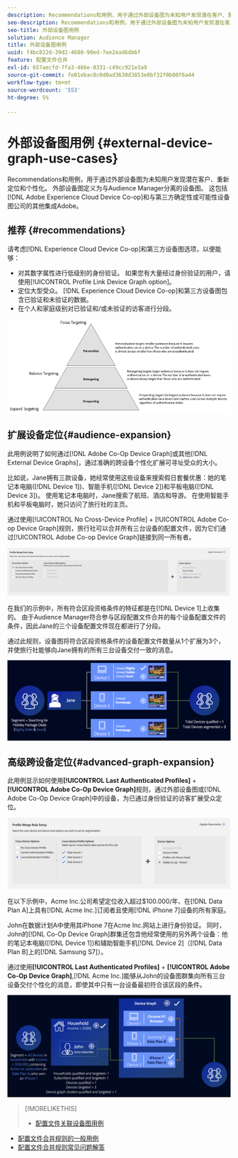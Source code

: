 ```yaml
---
description: Recommendations和用例，用于通过外部设备图为未知用户发现潜在客户、重新定位和个性化。 外部设备图定义为与Audience Manager分离的设备图。 这包括Adobe Experience Cloud设备协作和Adobe与第三方确定性或可能性设备图公司的其他集成。
seo-description: Recommendations和用例，用于通过外部设备图为未知用户发现潜在客户、重新定位和个性化。 外部设备图定义为与Audience Manager分离的设备图。 这包括Adobe Experience Cloud设备协作和Adobe与第三方确定性或可能性设备图公司的其他集成。
seo-title: 外部设备图用例
solution: Audience Manager
title: 外部设备图用例
uuid: f4bc822d-39d2-4680-90ed-7ee2ead6db6f
feature: 配置文件合并
exl-id: 657aecfd-7fa3-466e-8331-c49cc921e3a9
source-git-commit: fe01ebac8c0d0ad3630d3853e0bf32f0b00f6a44
workflow-type: tm+mt
source-wordcount: '553'
ht-degree: 5%

---
```


# 外部设备图用例 {#external-device-graph-use-cases}

Recommendations和用例，用于通过外部设备图为未知用户发现潜在客户、重新定位和个性化。 外部设备图定义为与Audience Manager分离的设备图。 这包括[!DNL Adobe Experience Cloud Device Co-op]和与第三方确定性或可能性设备图公司的其他集成Adobe。

## 推荐 {#recommendations}

请考虑[!DNL Experience Cloud Device Co-op]和第三方设备图选项，以便能够：

* 对其数字属性进行低级别的身份验证。 如果您有大量经过身份验证的用户，请使用[!UICONTROL Profile Link Device Graph option]。
* 定位大型受众。 [!DNL Experience Cloud Device Co-op]和第三方设备图包含已验证和未验证的数据。
* 在个人和家庭级别对已验证和/或未验证的访客进行分段。

![](assets/merge-rule-triangle1.png)
<!-- 
## Prospecting/Branding Use Case {#prospecting-branding-use-cases}

A branding campaign is designed to reach as many people as possible. It places few limits on segment qualification. But, these campaigns can waste budget and impressions by constantly targeting people who see your content multiple times and don't convert. A [!UICONTROL Profile Merge] rule that uses the [!DNL Device Co-op] or third-party option can help you create an efficient branding campaign. For example, you can add these unknown users to a "not in-market" segment after seeing them across multiple devices for your set frequency cap.

<table id="table_00F6EED172574E80A38CADA8A92A23B1"> 
 <thead> 
  <tr> 
   <th colname="col1" class="entry"> Use Case </th> 
   <th colname="col2" class="entry"> Description </th> 
  </tr> 
 </thead>
 <tbody> 
  <tr> 
   <td colname="col1"> <p> <b>Conditions</b> </p> </td> 
   <td colname="col2">This use case assumes these conditions: <p> 
     <ul id="ul_F5CA7EE525774F7EBA5FBB5F94E4EDC8"> 
      <li id="li_81AE304924724146A24FAB5B6533AD8E">You want to deliver a maximum of 10 impressions to an anonymous user for a specific ad campaign. </li> 
      <li id="li_E371F989735245B0B82433DE240D56D0">A user has 4 devices and may or may not have authenticated on your site. </li> 
      <li id="li_9231ABE15CA249E6B79D8BF0E511FD33">An anonymous user sees the ad a total of 10 times while browsing in an unauthenticated state on their current device and 3 devices linked to the current device by an external device graph. </li> 
      <li id="li_8C276C07019C49EFA3A0D0D54CF73C31">You have defined an <span class="keyword"> Audience Manager</span> segment to qualify anonymous users after they have seen 10 impressions. </li> 
     </ul> </p> </td> 
  </tr> 
  <tr> 
   <td colname="col1"> <p> <b>Results</b> </p> </td> 
   <td colname="col2"> <p>Given these conditions, <span class="keyword"> Audience Manager</span>: </p> <p> 
     <ul id="ul_8E988B1005324526BC6DC6637BBACCFB"> 
      <li id="li_C9DD546754914BACB8F4C92C7D4ED70E">Merges the anonymous, unauthenticated activity collected from the current device and the 3 devices linked by the external device graph (the ad impressions from each device). </li> 
      <li id="li_FB55CB9116074525BA30FF062D1136AE">Evaluates the unauthenticated user for segment qualification based on a combination of anonymous activity across all 3 devices linked by the external device graph and the current device. </li> 
      <li id="li_B28EB32F718145A7ABBDAC0AF75E2AFC">Sends the segment to any real-time destination for use as a suppression segment on the current device and all 3 devices linked by the external device graph. </li> 
     </ul> </p> </td> 
  </tr> 
 </tbody> 
</table>

## Retargeting or Site Personalization Use Case {#retargeting-use-case}

These strategies are designed to bring an unauthenticated or unknown user back to your site or personalize their browsing experience while they're on-site.

<table id="table_0EE2052AA3E744B3B76036FC06B5A453"> 
 <thead> 
  <tr> 
   <th colname="col1" class="entry"> Use Case </th> 
   <th colname="col2" class="entry"> Description </th> 
  </tr> 
 </thead>
 <tbody> 
  <tr> 
   <td colname="col1"> <p> <b>Conditions</b> </p> </td> 
   <td colname="col2">This use case assumes these conditions: <p> 
     <ul id="ul_FD0B869B4AF3453FAEC9BA3A45ABF039"> 
      <li id="li_8E30BAED42E94AB3B81FCB1C7464E5FC">You want to deliver a personalized on-site and/or off-site experience to an anonymous user based on their activity on your site while in an unauthenticated state. </li> 
      <li id="li_3DBE53BA94324F1BA1C52A37AD4E426C">A user has multiple devices and may or may not have authenticated to your site. </li> 
      <li id="li_F867AFBDC1A54CD6A68AB0EC196E27C9">A user views multiple pages on your site while browsing in an unauthenticated state on their current device and 3 other devices linked by an external device graph. </li> 
      <li id="li_7E35D77949CE4E69BD51655AA4C40BEE">You have defined an <span class="keyword"> Audience Manager</span> segment to qualify users after they have viewed multiple pages on your site while browsing in an unauthenticated state.</li>
     </ul> </p> </td> 
  </tr> 
  <tr> 
   <td colname="col1"> <p> <b>Results</b> </p> </td> 
   <td colname="col2"> <p>Given these conditions, <span class="wintitle"> Audience Manager</span>: </p> <p> 
     <ul id="ul_301339426B0643B295DC5B17E1939CFB"> 
      <li id="li_7E8BC3B179804F4A929497DE81E76911">Merges the anonymous, unauthenticated activity collected from the current devices and the 3 devices linked by the external device graph (the multiple page views from each device). </li> 
      <li id="li_803EFD58AA124A5BBC8279C4DC695544">Evaluates the unauthenticated user for segment qualification based on a combination of anonymous activity across all 3 devices linked by the external device graph and the current device. </li> 
      <li id="li_98D749268CC5456CBC9CF3BF5EB91BA8">Sends the segment to any real-time destination to deliver a personalized on-site and/or off-site experience across the current device and all 3 devices linked by the external device graph. </li>
     </ul> </p> </td>
  </tr>
 </tbody>
</table> -->

## 扩展设备定位{#audience-expansion}

此用例说明了如何通过[!DNL Adobe Co-Op Device Graph]或其他[!DNL External Device Graphs]，通过准确的跨设备个性化扩展可寻址受众的大小。

比如说，Jane拥有三款设备，她经常使用这些设备来搜索假日套餐优惠：她的笔记本电脑([!DNL Device 1])、智能手机([!DNL Device 2])和平板电脑([!DNL Device 3])。 使用笔记本电脑时，Jane搜索了航班、酒店和导游。 在使用智能手机和平板电脑时，她只访问了旅行社的主页。

通过使用[!UICONTROL No Cross-Device Profile] + [!UICONTROL Adobe Co-op Device Graph]规则，旅行社可以合并所有三台设备的配置文件，因为它们通过[!UICONTROL Adobe Co-op Device Graph]链接到同一所有者。

![audience-expansion-rule](assets/audience-expansion-rule.png)

在我们的示例中，所有符合区段资格条件的特征都是在[!DNL Device 1]上收集的。 由于Audience Manager符合参与区段配置文件合并的每个设备配置文件的条件，因此Jane的三个设备配置文件现在都进行了分段。

通过此规则，设备图将符合区段资格条件的设备配置文件数量从1个扩展为3个，并使旅行社能够向Jane拥有的所有三台设备交付一致的消息。

![受众扩展](assets/audience-expansion.png)

## 高级跨设备定位{#advanced-graph-expansion}

此用例显示如何使用&#x200B;**[!UICONTROL Last Authenticated Profiles]** + **[!UICONTROL Adobe Co-Op Device Graph]**&#x200B;规则，通过外部设备图或[!DNL Adobe Co-Op Device Graph]中的设备，为已通过身份验证的访客扩展受众定位。

![最后设备图](assets/last-device-coop.png)

在以下示例中，Acme Inc.公司希望定位收入超过$100.000/年、在[!DNL Data Plan A]上具有[!DNL Acme Inc.]订阅者且使用[!DNL iPhone 7]设备的所有家庭。

John在数据计划A中使用其iPhone 7在Acme Inc.网站上进行身份验证。 同时，John的[!DNL Co-Op Device Graph]群集还包含他经常使用的另外两个设备：他的笔记本电脑([!DNL Device 1])和辅助智能手机[!DNL Device 2]（[!DNL Data Plan B]上的[!DNL Samsung S7]）。

通过使用&#x200B;**[!UICONTROL Last Authenticated Profiles]** + **[!UICONTROL Adobe Co-Op Device Graph]**,[!DNL Acme Inc.]能够从John的设备图群集向所有三台设备交付个性化的消息，即使其中只有一台设备最初符合该区段的条件。

![高级图形扩展](assets/advanced-device-graph-expansion.png)

>[!MORELIKETHIS]
>
>* [配置文件关联设备图用例](profile-link-use-case.md)
* [配置文件合并规则的一般用例](merge-rule-targeting-options.md)
* [配置文件合并规则常见问题解答](../../faq/faq-profile-merge.md)

